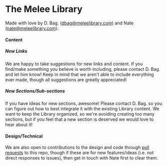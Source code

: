 # The Melee Library

Made with love by D. Bag. (dbag@meleelibrary.com) and Nate
(nate@meleelibrary.com).

#### Content


##### New Links

We are happy to take suggestions for new links and content. If you find/make something you
believe is worth including, please contact D. Bag. and let him know! Keep in
mind that we aren't able to include everything ever made, though all
suggestions are greatly appreciated!

##### New Sections/Sub-sections

If you have ideas for new sections, awesome! Please contact D. Bag. so you can
figure out how to best integrate it with the existing Library content. We want
to keep the Library organized, so we're avoiding creating too many sections, but
if you feel that a new section is deserved we would love to hear about it!

#### Design/Technical

We are also open to contributions to the design and code through [pull
requests](https://help.github.com/articles/using-pull-requests/)
to this repo, though if these are
for new features/ideas (i.e. not direct responses to issues), then get in touch
with Nate first to clear them.
